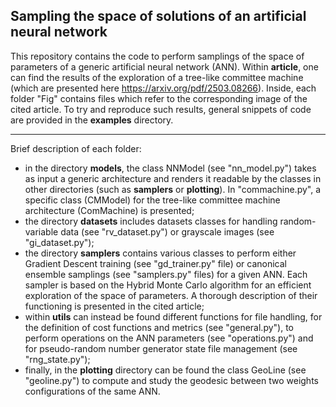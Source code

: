 ## Sampling the space of solutions of an artificial neural network

This repository contains the code to perform samplings of the space of parameters of a generic artificial neural network (ANN). Within $\textbf{article}$, one can find the results of the exploration of a tree-like committee machine (which are presented here https://arxiv.org/pdf/2503.08266). Inside, each folder "Fig" contains files which refer to the corresponding image of the cited article. To try and reproduce such results, general snippets of code are provided in the $\textbf{examples}$ directory.

---

Brief description of each folder:
- in the directory $\textbf{models}$, the class NNModel (see "nn_model.py") takes as input a generic architecture and renders it readable by the classes in other directories (such as $\textbf{samplers}$ or $\textbf{plotting}$). In "commachine.py", a specific class (CMModel) for the tree-like committee machine architecture (ComMachine) is presented;
- the directory $\textbf{datasets}$ includes datasets classes for handling random-variable data (see "rv_dataset.py") or grayscale images (see "gi_dataset.py");
- the directory $\textbf{samplers}$ contains various classes to perform either Gradient Descent training (see "gd_trainer.py" file) or canonical ensemble samplings (see "samplers.py" files) for a given ANN. Each sampler is based on the Hybrid Monte Carlo algorithm for an efficient exploration of the space of parameters. A thorough description of their functioning is presented in the cited article;
- within $\textbf{utils}$ can instead be found different functions for file handling, for the definition of cost functions and metrics (see "general.py"), to perform operations on the ANN parameters (see "operations.py") and for pseudo-random number generator state file management (see "rng_state.py");
- finally, in the $\textbf{plotting}$ directory can be found the class GeoLine (see "geoline.py") to compute and study the geodesic between two weights configurations of the same ANN.
